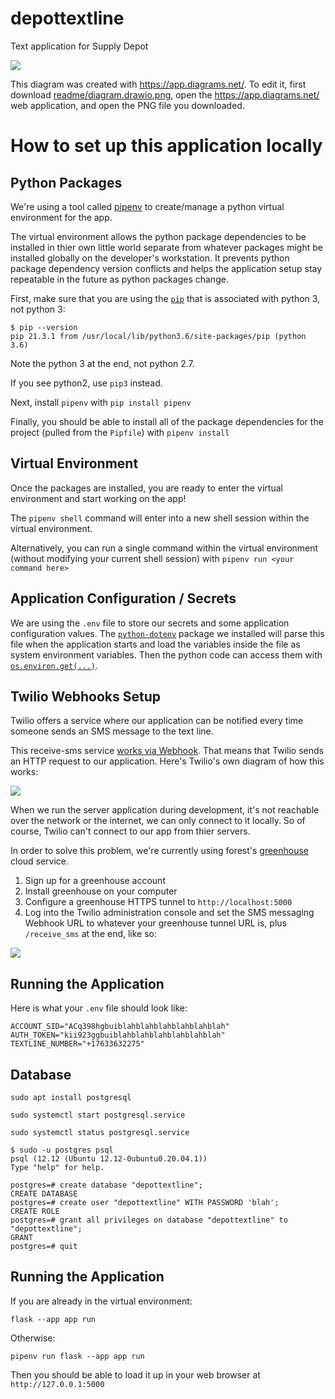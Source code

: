 # depottextline
Text application for Supply Depot


![](readme/diagram.drawio.png)

This diagram was created with https://app.diagrams.net/.
To edit it, first download [readme/diagram.drawio.png](readme/diagram.drawio.png),  open the https://app.diagrams.net/ web application, and open the PNG file you downloaded.


# How to set up this application locally


## Python Packages

We're using a tool called [pipenv](https://pipenv.pypa.io/en/latest/index.html) to create/manage a python virtual environment for the app.

The virtual environment allows the python package dependencies to be installed in thier own little world separate from whatever packages might be installed globally on the developer's workstation. It prevents python package dependency version conflicts and helps the application setup stay repeatable in the future as python packages change.

First, make sure that you are using the [`pip`](https://packaging.python.org/en/latest/key_projects/#pip) that is associated with python 3, not python 3:

```
$ pip --version
pip 21.3.1 from /usr/local/lib/python3.6/site-packages/pip (python 3.6)
```

Note the python 3 at the end, not python 2.7.

If you see python2, use `pip3` instead.

Next, install `pipenv` with `pip install pipenv`

Finally, you should be able to install all of the package dependencies for the project (pulled from the `Pipfile`) with `pipenv install`

## Virtual Environment

Once the packages are installed, you are ready to enter the virtual environment and start working on the app!

The `pipenv shell` command will enter into a new shell session within the virtual environment.

Alternatively, you can run a single command within the virtual environment (without modifying your current shell session) with `pipenv run <your command here>`

## Application Configuration / Secrets

We are using the `.env` file to store our secrets and some application configuration values.
The [`python-dotenv`](https://github.com/theskumar/python-dotenv) package we installed will parse this file when the application starts and load the variables inside the file as system environment variables.  Then the python code can access them with [`os.environ.get(...)`](https://docs.python.org/3.8/library/os.html#os.environ).

## Twilio Webhooks Setup

Twilio offers a service where our application can be notified every time someone sends an SMS message to the text line. 

This receive-sms service [works via Webhook](https://www.twilio.com/docs/sms/tutorials/how-to-receive-and-reply-python).  That means that Twilio sends an HTTP request to our application.  Here's Twilio's own diagram of how this works: 

![](readme/twilio_webhook.png)

When we run the server application during development, it's not reachable over the network or the internet, we can only connect to it locally.  So of course, Twilio can't connect to our app from thier servers.

In order to solve this problem, we're currently using forest's [greenhouse](https://greenhouse-alpha.server.garden/) cloud service. 

  1. Sign up for a greenhouse account
  2. Install greenhouse on your computer
  3. Configure a greenhouse HTTPS tunnel to `http://localhost:5000`
  3. Log into the Twilio administration console and set the SMS messaging Webhook URL to whatever your greenhouse tunnel URL is, plus `/receive_sms` at the end, like so:

![](readme/twilio_webhook_setup.png)

## Running the Application 
Here is what your `.env` file should look like:

```
ACCOUNT_SID="ACq398hgbuiblahblahblahblahblahblah"
AUTH_TOKEN="kii923ggbuiblahblahblahblahblahblah"
TEXTLINE_NUMBER="+17633632275"
```

## Database

`sudo apt install postgresql`

`sudo systemctl start postgresql.service`

`sudo systemctl status postgresql.service`

```
$ sudo -u postgres psql
psql (12.12 (Ubuntu 12.12-0ubuntu0.20.04.1))
Type "help" for help.

postgres=# create database "depottextline";
CREATE DATABASE
postgres=# create user "depottextline" WITH PASSWORD 'blah';
CREATE ROLE
postgres=# grant all privileges on database "depottextline" to "depottextline";
GRANT
postgres=# quit

```

## Running the Application

If you are already in the virtual environment:

`flask --app app run`

Otherwise:

`pipenv run flask --app app run`

Then you should be able to load it up in your web browser at `http://127.0.0.1:5000`
